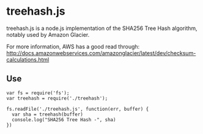 # treehash.js

treehash.js is a node.js implementation of the SHA256 Tree Hash algorithm, notably used by Amazon Glacier.

For more information, AWS has a good read through: http://docs.amazonwebservices.com/amazonglacier/latest/dev/checksum-calculations.html
## Use

```node
var fs = require('fs');
var treehash = require('./treehash');

fs.readFile('./treehash.js', function(err, buffer) {
  var sha = treehash(buffer)
  console.log("SHA256 Tree Hash -", sha)
})
```

